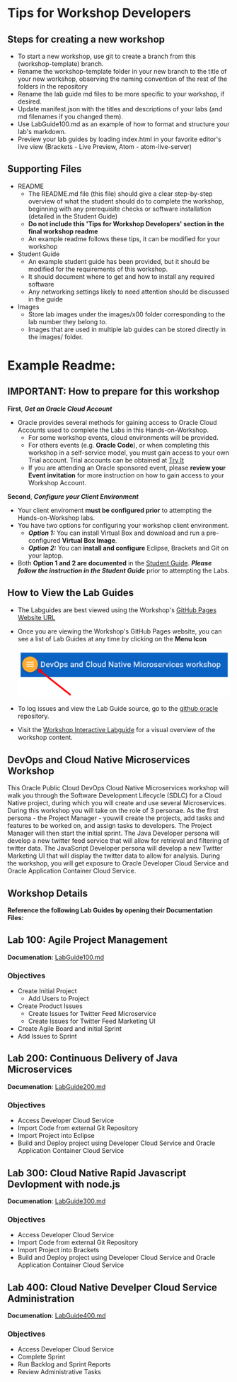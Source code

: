 # Tips for Workshop Developers
    
## Steps for creating a new workshop

- To start a new workshop, use git to create a branch from this (workshop-template) branch.
- Rename the workshop-template folder in your new branch to the title of your new workshop, observing the naming convention of the rest of the folders in the repository
- Rename the lab guide md files to be more specific to your workshop, if desired.
- Update manifest.json with the titles and descriptions of your labs (and md filenames if you changed them).
- Use LabGuide100.md as an example of how to format and structure your lab's markdown.
- Preview your lab guides by loading index.html in your favorite editor's live view (Brackets - Live Preview, Atom - atom-live-server)

## Supporting Files

- README
    - The README.md file (this file) should give a clear step-by-step overview of what the student should do to complete the workshop, beginning with any prerequisite checks or software installation (detailed in the Student Guide)
    - **Do not include this 'Tips for Workshop Developers' section in the final workshop readme**
    - An example readme follows these tips, it can be modified for your workshop
- Student Guide
    - An example student guide has been provided, but it should be modified for the requirements of this workshop.
    - It should document where to get and how to install any required software
    - Any networking settings likely to need attention should be discussed in the guide
- Images
    - Store lab images under the images/x00 folder corresponding to the lab number they belong to. 
    - Images that are used in multiple lab guides can be stored directly in the images/ folder.

# Example Readme:
## IMPORTANT: How to prepare for this workshop

**First**, ***Get an Oracle Cloud Account*** 
- Oracle provides several methods for gaining access to Oracle Cloud Accounts used to complete the Labs in this Hands-on-Workshop. 
    - For some workshop events, cloud environments will be provided. 
    - For others events (e.g. **Oracle Code**), or when completing this workshop in a self-service model, you must gain access to your own Trial account. Trial accounts can be obtained at [Try It](http://cloud.oracle.com/tryit) 
    - If you are attending an Oracle sponsored event, please **review your Event invitation** for more instruction on how to gain access to your Workshop Account.
        
**Second**, ***Configure your Client Environment***
- Your client enviroment **must be configured prior** to attempting the Hands-on-Workshop labs. 
- You have two options for configuring your workshop client environment. 
     - ***Option 1:*** You can install Virtual Box and download and run a pre-configured **Virtual Box Image**.
     - ***Option 2:*** You can **install and configure** Eclipse, Brackets and Git on your laptop. 
- Both **Option 1 and 2 are documented** in the [Student Guide](StudentGuide.md). ***Please follow the instruction in the Student Guide*** prior to attempting the Labs. 
      
## How to View the Lab Guides

- The Labguides are best viewed using the Workshop's [GitHub Pages Website URL](https://derekoneil.github.io/cloud-native-devops-workshop/microservices) 

- Once you are viewing the Workshop's GitHub Pages website, you can see a list of Lab Guides at any time by clicking on the **Menu Icon**

    ![](images/WorkshopMenu.png)  

- To log issues and view the Lab Guide source, go to the [github oracle](https://github.com/derekoneil/cloud-native-devops-workshop/tree/master/microservices) repository.

- Visit the [Workshop Interactive Labguide](http://launch.oracle.com/?cloudnative) for a visual overview of the workshop content. 

## DevOps and Cloud Native Microservices Workshop

This Oracle Public Cloud DevOps Cloud Native Microservices workshop will walk you through the Software Development Lifecycle (SDLC) for a Cloud Native project, during which you will create and use several Microservices. During this workshop you will take on the role of 3 personae. As the first persona - the Project Manager - youwill create the projects, add tasks and features to be worked on, and assign tasks to developers.  The Project Manager will then start the initial sprint. The Java Developer persona will develop a new twitter feed service that will allow for retrieval and filtering of twitter data. The JavaScript Developer persona will develop a new Twitter Marketing UI that will display the twitter data to allow for analysis.  During the workshop, you will get exposure to Oracle Developer Cloud Service and Oracle Application Container Cloud Service.

## Workshop Details

**Reference the following Lab Guides by opening their Documentation Files:**

## Lab 100: Agile Project Management

**Documenation**: [LabGuide100.md](LabGuide100.md)

### Objectives

- Create Initial Project
    - Add Users to Project
- Create Product Issues
    - Create Issues for Twitter Feed Microservice
    - Create Issues for Twitter Feed Marketing UI
- Create Agile Board and initial Sprint
- Add Issues to Sprint

## Lab 200: Continuous Delivery of Java Microservices

**Documenation**: [LabGuide200.md](LabGuide200.md)

### Objectives

- Access Developer Cloud Service
- Import Code from external Git Repository
- Import Project into Eclipse
- Build and Deploy project using Developer Cloud Service and Oracle Application Container Cloud Service

## Lab 300: Cloud Native Rapid Javascript Devlopment with node.js

**Documenation**: [LabGuide300.md](LabGuide300.md)

### Objectives

- Access Developer Cloud Service
- Import Code from external Git Repository
- Import Project into Brackets
- Build and Deploy project using Developer Cloud Service and Oracle Application Container Cloud Service

## Lab 400:  Cloud Native Develper Cloud Service Administration

**Documenation**: [LabGuide400.md](LabGuide400.md)

### Objectives

- Access Developer Cloud Service
- Complete Sprint
- Run Backlog and Sprint Reports
- Review Administrative Tasks
